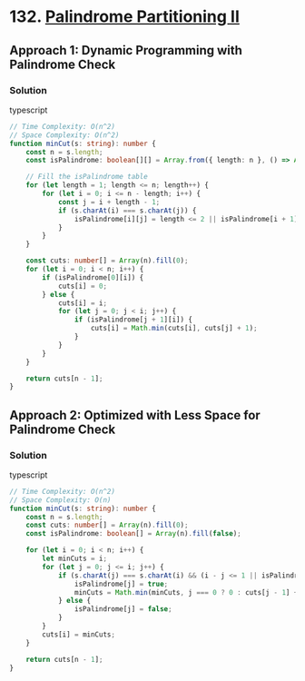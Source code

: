 # 132. [Palindrome Partitioning II](https://leetcode.com/problems/palindrome-partitioning-ii/)

## Approach 1: Dynamic Programming with Palindrome Check

### Solution
typescript
```typescript
// Time Complexity: O(n^2)
// Space Complexity: O(n^2)
function minCut(s: string): number {
    const n = s.length;
    const isPalindrome: boolean[][] = Array.from({ length: n }, () => Array(n).fill(false));

    // Fill the isPalindrome table
    for (let length = 1; length <= n; length++) {
        for (let i = 0; i <= n - length; i++) {
            const j = i + length - 1;
            if (s.charAt(i) === s.charAt(j)) {
                isPalindrome[i][j] = length <= 2 || isPalindrome[i + 1][j - 1];
            }
        }
    }

    const cuts: number[] = Array(n).fill(0);
    for (let i = 0; i < n; i++) {
        if (isPalindrome[0][i]) {
            cuts[i] = 0;
        } else {
            cuts[i] = i;
            for (let j = 0; j < i; j++) {
                if (isPalindrome[j + 1][i]) {
                    cuts[i] = Math.min(cuts[i], cuts[j] + 1);
                }
            }
        }
    }

    return cuts[n - 1];
}
```

## Approach 2: Optimized with Less Space for Palindrome Check

### Solution
typescript
```typescript
// Time Complexity: O(n^2)
// Space Complexity: O(n)
function minCut(s: string): number {
    const n = s.length;
    const cuts: number[] = Array(n).fill(0);
    const isPalindrome: boolean[] = Array(n).fill(false);

    for (let i = 0; i < n; i++) {
        let minCuts = i;
        for (let j = 0; j <= i; j++) {
            if (s.charAt(j) === s.charAt(i) && (i - j <= 1 || isPalindrome[j + 1])) {
                isPalindrome[j] = true;
                minCuts = Math.min(minCuts, j === 0 ? 0 : cuts[j - 1] + 1);
            } else {
                isPalindrome[j] = false;
            }
        }
        cuts[i] = minCuts;
    }

    return cuts[n - 1];
}
```

